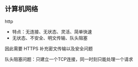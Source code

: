 ## 计算机网络

http 

- 特点：无连接、无状态、灵活、简单快速
- 无状态、不安全、明文传输、队头阻塞

因此需要 HTTPS 补充密文传输以及安全问题

队头阻塞问题：只建立一个TCP连接，同一时刻只能处理一个请求
